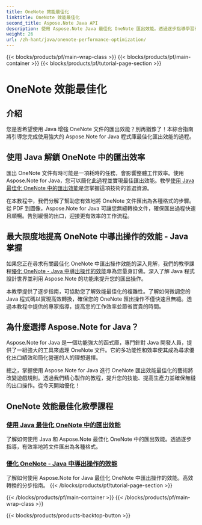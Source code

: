 ```yaml
---
title: OneNote 效能最佳化
linktitle: OneNote 效能最佳化
second_title: Aspose.Note Java API
description: 使用 Aspose.Note Java 最佳化 OneNote 匯出效能。透過逐步指導學習有效地將文件轉換為各種格式，以提高工作效率。
weight: 26
url: /zh-hant/java/onenote-performance-optimization/
---
```


{{< blocks/products/pf/main-wrap-class >}}
{{< blocks/products/pf/main-container >}}
{{< blocks/products/pf/tutorial-page-section >}}

# OneNote 效能最佳化


## 介紹

您是否希望使用 Java 增強 OneNote 文件的匯出效能？別再猶豫了！本綜合指南將引導您完成使用強大的 Aspose.Note for Java 程式庫最佳化匯出效能的過程。

## 使用 Java 解鎖 OneNote 中的匯出效率

匯出 OneNote 文件有時可能是一項耗時的任務，會影響整體工作效率。使用 Aspose.Note for Java，您可以簡化此過程並實現最佳匯出效能。教學[使用 Java 最佳化 OneNote 中的匯出效能](./optimize-export-performance/)是您掌握這項技術的首選資源。

在本教程中，我們分解了幫助您有效地將 OneNote 文件匯出為各種格式的步驟。從 PDF 到圖像，Aspose.Note for Java 可讓您無縫轉換文件，確保匯出過程快速且順暢。告別緩慢的出口，迎接更有效率的工作流程。

## 最大限度地提高 OneNote 中導出操作的效能 - Java 掌握

如果您正在尋求有關最佳化 OneNote 中匯出操作效能的深入見解，我們的教學課程[優化 OneNote - Java 中導出操作的效能](./optimize-performance-consequent-export/)專為您量身訂做。深入了解 Java 程式設計世界並利用 Aspose.Note 的功能來提升您的匯出操作。

本教學提供了逐步指南，可協助您了解效能最佳化的複雜性。了解如何微調您的 Java 程式碼以實現高效轉換，確保您的 OneNote 匯出操作不僅快速且無縫。透過本教程中提供的專家指導，提高您的工作效率並節省寶貴的時間。

## 為什麼選擇 Aspose.Note for Java？

Aspose.Note for Java 是一個功能強大的函式庫，專門針對 Java 開發人員，提供了一組強大的工具來處理 OneNote 文件。它的多功能性和效率使其成為尋求優化出口績效和簡化營運的人的理想選擇。

總之，掌握使用 Aspose.Note for Java 進行 OneNote 匯出效能最佳化的藝術將改變遊戲規則。透過我們精心製作的教程，提升您的技能、提高生產力並確保無縫的出口操作。從今天開始優化！
## OneNote 效能最佳化教學課程
### [使用 Java 最佳化 OneNote 中的匯出效能](./optimize-export-performance/)
了解如何使用 Java 和 Aspose.Note 最佳化 OneNote 中的匯出效能。透過逐步指導，有效率地將文件匯出為各種格式。
### [優化 OneNote - Java 中導出操作的效能](./optimize-performance-consequent-export/)
了解如何使用 Aspose.Note for Java 最佳化 OneNote 中匯出操作的效能。高效轉換的分步指南。
{{< /blocks/products/pf/tutorial-page-section >}}

{{< /blocks/products/pf/main-container >}}
{{< /blocks/products/pf/main-wrap-class >}}

{{< blocks/products/products-backtop-button >}}
